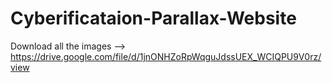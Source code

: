# Cyberificataion-Parallax-Website
Download all the images --> https://drive.google.com/file/d/1jnONHZoRpWqguJdssUEX_WCIQPU9V0rz/view
